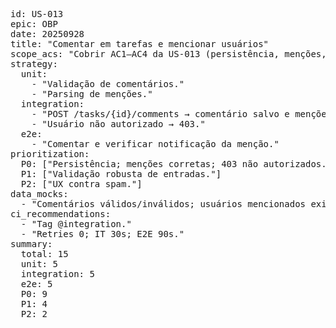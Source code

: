 <pre>
id: US-013
epic: OBP
date: 20250928
title: "Comentar em tarefas e mencionar usuários"
scope_acs: "Cobrir AC1–AC4 da US-013 (persistência, menções, erros 422, permissões)."
strategy:
  unit:
    - "Validação de comentários."
    - "Parsing de menções."
  integration:
    - "POST /tasks/{id}/comments → comentário salvo e menções notificam."
    - "Usuário não autorizado → 403."
  e2e:
    - "Comentar e verificar notificação da menção."
prioritization:
  P0: ["Persistência; menções corretas; 403 não autorizados."]
  P1: ["Validação robusta de entradas."]
  P2: ["UX contra spam."]
data_mocks:
  - "Comentários válidos/inválidos; usuários mencionados existentes/não existentes."
ci_recommendations:
  - "Tag @integration."
  - "Retries 0; IT 30s; E2E 90s."
summary:
  total: 15
  unit: 5
  integration: 5
  e2e: 5
  P0: 9
  P1: 4
  P2: 2
</pre>
